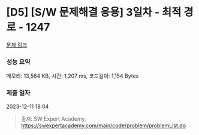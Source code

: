 # [D5] [S/W 문제해결 응용] 3일차 - 최적 경로 - 1247 

[문제 링크](https://swexpertacademy.com/main/code/problem/problemDetail.do?contestProbId=AV15OZ4qAPICFAYD) 

### 성능 요약

메모리: 13,564 KB, 시간: 1,207 ms, 코드길이: 1,154 Bytes

### 제출 일자

2023-12-11 18:04



> 출처: SW Expert Academy, https://swexpertacademy.com/main/code/problem/problemList.do